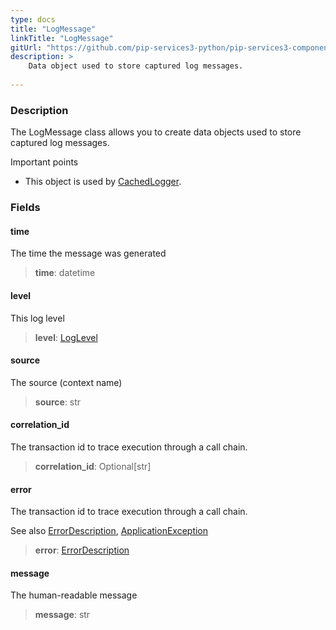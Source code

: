 ```yaml
---
type: docs
title: "LogMessage"
linkTitle: "LogMessage"
gitUrl: "https://github.com/pip-services3-python/pip-services3-components-python"
description: >
    Data object used to store captured log messages.
   
---
```


### Description

The LogMessage class allows you to create data objects used to store captured log messages.

Important points

- This object is used by [CachedLogger](../cached-logger).

### Fields

<span class="hide-title-link">

#### time
The time the message was generated
> **time**: datetime

#### level
This log level
> **level**: [LogLevel](../log_level)

#### source
The source (context name)
> **source**: str

#### correlation_id
The transaction id to trace execution through a call chain.
> **correlation_id**: Optional[str]

#### error
The transaction id to trace execution through a call chain.

See also [ErrorDescription](../../../commons/errors/error_description), [ApplicationException](../../../commons/errors/application_exception)
> **error**: [ErrorDescription](../../../commons/errors/error_description)

#### message
The human-readable message
> **message**: str

</span>
